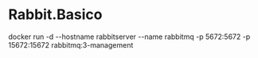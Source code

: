 # Rabbit.Basico

docker run -d --hostname rabbitserver  --name rabbitmq -p 5672:5672 -p 15672:15672 rabbitmq:3-management
